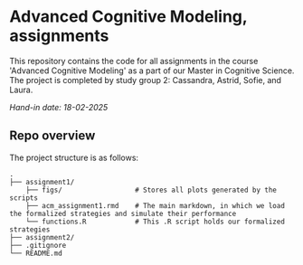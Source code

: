# Advanced Cognitive Modeling, assignments
This repository contains the code for all assignments in the course 'Advanced Cognitive Modeling' as a part of our Master in Cognitive Science. The project is completed by study group 2: Cassandra, Astrid, Sofie, and Laura.


*Hand-in date: 18-02-2025*


## Repo overview
The project structure is as follows:

```
.
├── assignment1/
    ├── figs/                  # Stores all plots generated by the scripts
    ├── acm_assignment1.rmd    # The main markdown, in which we load the formalized strategies and simulate their performance
    └── functions.R            # This .R script holds our formalized strategies
├── assignment2/
├── .gitignore
└── README.md

```
